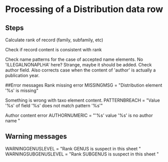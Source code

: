 # Processing of a Distribution data row
## Steps
Calculate rank of record (family, subfamily, etc)

Check if record content is consistent with rank

Check name patterns for the case of accepted name elements.
No 'ILLEGALNONAPLHA' here? Strange, maybe it should be added.
Check author field. Also corrects case when the content of 'author' is actually a publication year.

##Error messages
Rank missing error
MISSINGMSG = "Distribution element '%s' is missing" 
    
Something is wrong with taxo element content.
PATTERNBREACH = "Value '%s' of field '%s' does not match pattern '%s'"

Author content error
AUTHORNUMERIC = "'%s' value '%s' is no author name "
    
## Warning messages
WARNINGGENUSLEVEL = "Rank GENUS is suspect in this sheet "
WARNINGSUBGENUSLEVEL = "Rank SUBGENUS is suspect in this sheet "
